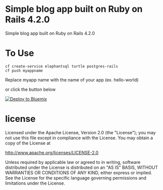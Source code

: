 Simple blog app built on Ruby on Rails 4.2.0
================================================================================

Simple blog app built on Ruby on Rails 4.2.0



To Use
================================================================================

```
cf create-service elephantsql turtle postgres-rails
cf push myappname
```

Replace myapp name with the name of your app (ex. hello-world)

or click the button below

[![Deploy to Bluemix](https://bluemix.net/deploy/button.png)](https://bluemix.net/deploy?repository=https://github.com/IBM-Bluemix/rails-4.20-blog.git)



license
================================================================================

Licensed under the Apache License, Version 2.0 (the "License");
you may not use this file except in compliance with the License.
You may obtain a copy of the License at

<http://www.apache.org/licenses/LICENSE-2.0>

Unless required by applicable law or agreed to in writing, software
distributed under the License is distributed on an "AS IS" BASIS,
WITHOUT WARRANTIES OR CONDITIONS OF ANY KIND, either express or implied.
See the License for the specific language governing permissions and
limitations under the License.
